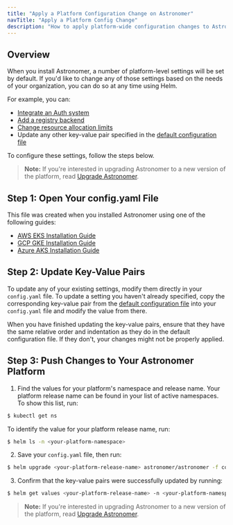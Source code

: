 ```yaml
---
title: "Apply a Platform Configuration Change on Astronomer"
navTitle: "Apply a Platform Config Change"
description: "How to apply platform-wide configuration changes to Astronomer via Helm."
---
```


## Overview

When you install Astronomer, a number of platform-level settings will be set by default. If you'd like to change any of those settings based on the needs of your organization, you can do so at any time using Helm.

For example, you can:

* [Integrate an Auth system](https://www.astronomer.io/docs/enterprise/stable/manage-astronomer/integrate-auth-system)
* [Add a registry backend](https://www.astronomer.io/docs/enterprise/stable/manage-astronomer/registry-backend)
* [Change resource allocation limits](https://www.astronomer.io/docs/enterprise/stable/manage-astronomer/configure-platform-resources)
* Update any other key-value pair specified in the [default configuration file](https://github.com/astronomer/docs/blob/main/enterprise/v0.16/reference/default.yaml)

To configure these settings, follow the steps below.

> **Note:** If you're interested in upgrading Astronomer to a new version of the platform, read [Upgrade Astronomer](https://www.astronomer.io/docs/enterprise/stable/manage-astronomer/upgrade-astronomer).

## Step 1: Open Your config.yaml File

This file was created when you installed Astronomer using one of the following guides:

* [AWS EKS Installation Guide](https://www.astronomer.io/docs/enterprise/stable/install/aws/install-aws-standard#6-configure-your-helm-chart)
* [GCP GKE Installation Guide](https://www.astronomer.io/docs/enterprise/stable/install/gcp/install-gcp-standard#7-configure-your-helm-chart)
* [Azure AKS Installation Guide](https://www.astronomer.io/docs/enterprise/stable/install/azure/install-azure-standard#6-configure-your-helm-chart)

## Step 2: Update Key-Value Pairs

To update any of your existing settings, modify them directly in your `config.yaml` file. To update a setting you haven't already specified, copy the corresponding key-value pair from the [default configuration file](https://github.com/astronomer/docs/blob/main/enterprise/stable/reference/default.yaml) into your `config.yaml` file and modify the value from there.

When you have finished updating the key-value pairs, ensure that they have the same relative order and indentation as they do in the default configuration file. If they don't, your changes might not be properly applied.

## Step 3: Push Changes to Your Astronomer Platform

1. Find the values for your platform's namespace and release name. Your platform release name can be found in your list of active namespaces. To show this list, run:

```sh
$ kubectl get ns
```
To identify the value for your platform release name, run:

```sh
$ helm ls -n <your-platform-namespace>
````

2. Save your `config.yaml` file, then run:
```sh
$ helm upgrade <your-platform-release-name> astronomer/astronomer -f config.yaml -n <your-platform-namespace> --version=<your-platform-version>
```

3. Confirm that the key-value pairs were successfully updated by running:
```sh
$ helm get values <your-platform-release-name> -n <your-platform-namespace>
```

> **Note:** If you're interested in upgrading Astronomer to a new version of the platform, read [Upgrade Astronomer](https://www.astronomer.io/docs/enterprise/stable/manage-astronomer/upgrade-astronomer).
